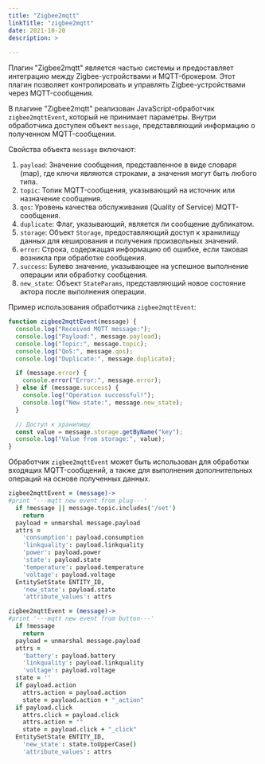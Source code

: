```yaml
---
title: "Zigbee2mqtt"
linkTitle: "zigbee2mqtt"
date: 2021-10-20
description: >
  
---
```


Плагин "Zigbee2mqtt" является частью системы и предоставляет интеграцию между Zigbee-устройствами и MQTT-брокером. Этот
плагин позволяет контролировать и управлять Zigbee-устройствами через MQTT-сообщения.

В плагине "Zigbee2mqtt" реализован JavaScript-обработчик `zigbee2mqttEvent`, который не принимает параметры. Внутри
обработчика доступен объект `message`, представляющий информацию о полученном MQTT-сообщении.

Свойства объекта `message` включают:

1. `payload`: Значение сообщения, представленное в виде словаря (map), где ключи являются строками, а значения могут
   быть любого типа.
2. `topic`: Топик MQTT-сообщения, указывающий на источник или назначение сообщения.
3. `qos`: Уровень качества обслуживания (Quality of Service) MQTT-сообщения.
4. `duplicate`: Флаг, указывающий, является ли сообщение дубликатом.
5. `storage`: Объект `Storage`, предоставляющий доступ к хранилищу данных для кеширования и получения произвольных
   значений.
6. `error`: Строка, содержащая информацию об ошибке, если таковая возникла при обработке сообщения.
7. `success`: Булево значение, указывающее на успешное выполнение операции или обработку сообщения.
8. `new_state`: Объект `StateParams`, представляющий новое состояние актора после выполнения операции.

Пример использования обработчика `zigbee2mqttEvent`:

```javascript
function zigbee2mqttEvent(message) {
  console.log("Received MQTT message:");
  console.log("Payload:", message.payload);
  console.log("Topic:", message.topic);
  console.log("QoS:", message.qos);
  console.log("Duplicate:", message.duplicate);

  if (message.error) {
    console.error("Error:", message.error);
  } else if (message.success) {
    console.log("Operation successful!");
    console.log("New state:", message.new_state);
  }

  // Доступ к хранилищу
  const value = message.storage.getByName("key");
  console.log("Value from storage:", value);
}
```

Обработчик `zigbee2mqttEvent` может быть использован для обработки входящих MQTT-сообщений, а также для выполнения
дополнительных операций на основе полученных данных.

```coffeescript
zigbee2mqttEvent = (message)->
#print '---mqtt new event from plug---'
  if !message || message.topic.includes('/set')
    return
  payload = unmarshal message.payload
  attrs =
    'consumption': payload.consumption
    'linkquality': payload.linkquality
    'power': payload.power
    'state': payload.state
    'temperature': payload.temperature
    'voltage': payload.voltage
  EntitySetState ENTITY_ID,
    'new_state': payload.state
    'attribute_values': attrs
```

```coffeescript
zigbee2mqttEvent = (message)->
#print '---mqtt new event from button---'
  if !message
    return
  payload = unmarshal message.payload
  attrs =
    'battery': payload.battery
    'linkquality': payload.linkquality
    'voltage': payload.voltage
  state = ''
  if payload.action
    attrs.action = payload.action
    state = payload.action + "_action"
  if payload.click
    attrs.click = payload.click
    attrs.action = ""
    state = payload.click + "_click"
  EntitySetState ENTITY_ID,
    'new_state': state.toUpperCase()
    'attribute_values': attrs
```
